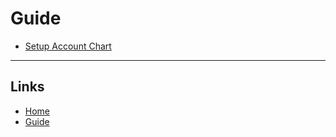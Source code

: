 # Guide

- [Setup Account Chart](./setup_account_chart.md)

---

## Links

- [Home](../../README.md)
- [Guide](../index.md)

